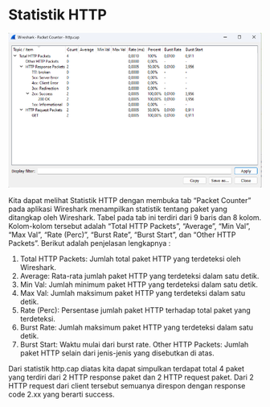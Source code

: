 # Statistik HTTP

<img src="./assets/statistic-http.png">

Kita dapat melihat Statistik HTTP dengan membuka tab “Packet Counter” pada aplikasi Wireshark menampilkan statistik tentang paket yang ditangkap oleh Wireshark. Tabel pada tab ini terdiri dari 9 baris dan 8 kolom. Kolom-kolom tersebut adalah “Total HTTP Packets”, “Average”, “Min Val”, “Max Val”, “Rate (Perc)”, “Burst Rate”, “Burst Start”, dan “Other HTTP Packets”. Berikut adalah penjelasan lengkapnya :

1. Total HTTP Packets: Jumlah total paket HTTP yang terdeteksi oleh Wireshark.
2. Average: Rata-rata jumlah paket HTTP yang terdeteksi dalam satu detik.
3. Min Val: Jumlah minimum paket HTTP yang terdeteksi dalam satu detik.
4. Max Val: Jumlah maksimum paket HTTP yang terdeteksi dalam satu detik.
5. Rate (Perc): Persentase jumlah paket HTTP terhadap total paket yang terdeteksi.
6. Burst Rate: Jumlah maksimum paket HTTP yang terdeteksi dalam satu detik.
7. Burst Start: Waktu mulai dari burst rate.
Other HTTP Packets: Jumlah paket HTTP selain dari jenis-jenis yang disebutkan di atas.

Dari statistik http.cap diatas kita dapat simpulkan terdapat total 4 paket yang terdiri dari 2 HTTP response paket dan 2 HTTP request paket. Dari 2 HTTP request dari client tersebut semuanya direspon dengan response code 2.xx yang berarti success.